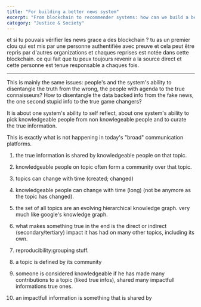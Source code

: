 ```yaml
---
title: "For building a better news system"
excerpt: "From blockchain to recommender systems: how can we build a better news system with today's technologies."
category: "Justice & Society"
---
```


et si tu pouvais vérifier les news grace a des blockchain ? tu as un premier clou qui est mis par une personne authentifiée avec preuve et cela peut être repris par d'autres organizations et chaques reprises est notée dans cette blockchain. ce qui fait que tu peux toujours revenir a la source direct et cette personne est tenue responsable a chaques fois.

----

This is mainly the same issues: people's and the system's ability to disentangle the truth from the wrong, the people with agenda to the true connaisseurs? How to disentangle the data backed info from the fake news, the one second stupid info to the true game changers?

It is about one system's ability to self reflect, about one system's ability to pick knowledgeable people from non knowlegeable people and to curate the true information.

This is exactly what is not happening in today's "broad" communication platforms. 

1. the true information is shared by knowledgeable people on that topic.
2. knowledgeable people on topic often form a community over that topic.
3. topics can change with time (created; changed)
4. knowledgeable people can change with time (long) (not be anymore as the topic has changed).
5. the set of all topics are an evolving hierarchical knowledge graph. very much like google's knowledge graph.
6. what makes something true in the end is the direct or indirect (secondary/tertiary) impact it has had on many other topics, including its own.

7. reproducibility:grouping stuff.
8. a topic is defined by its community
9. someone is considered knowledgeable if he has made many contributions to a topic (liked true infos), shared many impactfull informations true ones.
10. an impactfull information is something that is shared by 